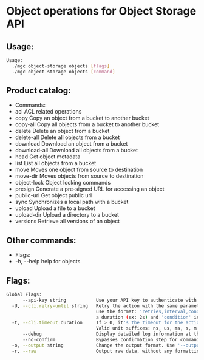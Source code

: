 # Object operations for Object Storage API

## Usage:
```bash
Usage:
  ./mgc object-storage objects [flags]
  ./mgc object-storage objects [command]
```

## Product catalog:
- Commands:
- acl          ACL related operations
- copy         Copy an object from a bucket to another bucket
- copy-all     Copy all objects from a bucket to another bucket
- delete       Delete an object from a bucket
- delete-all   Delete all objects from a bucket
- download     Download an object from a bucket
- download-all Download all objects from a bucket
- head         Get object metadata
- list         List all objects from a bucket
- move         Moves one object from source to destination
- move-dir     Moves objects from source to destination
- object-lock  Object locking commands
- presign      Generate a pre-signed URL for accessing an object
- public-url   Get object public url
- sync         Synchronizes a local path with a bucket
- upload       Upload a file to a bucket
- upload-dir   Upload a directory to a bucket
- versions     Retrieve all versions of an object

## Other commands:
- Flags:
- -h, --help   help for objects

## Flags:
```bash
Global Flags:
      --api-key string           Use your API key to authenticate with the API
  -U, --cli.retry-until string   Retry the action with the same parameters until the given condition is met. The flag parameters
                                 use the format: 'retries,interval,condition', where 'retries' is a positive integer, 'interval' is
                                 a duration (ex: 2s) and 'condition' is a 'engine=value' pair such as "jsonpath=expression"
  -t, --cli.timeout duration     If > 0, it's the timeout for the action execution. It's specified as numbers and unit suffix.
                                 Valid unit suffixes: ns, us, ms, s, m and h. Examples: 300ms, 1m30s
      --debug                    Display detailed log information at the debug level
      --no-confirm               Bypasses confirmation step for commands that ask a confirmation from the user
  -o, --output string            Change the output format. Use '--output=help' to know more details.
  -r, --raw                      Output raw data, without any formatting or coloring
```

